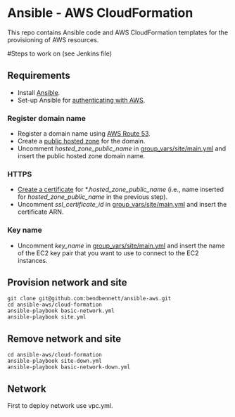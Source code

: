 # Ansible - AWS CloudFormation

This repo contains Ansible code and AWS CloudFormation templates for the
provisioning of AWS resources.

#Steps to work on (see Jenkins file)

 
## Requirements

* Install [Ansible](http://docs.ansible.com/ansible/intro_installation.html).
* Set-up Ansible for [authenticating with AWS](http://docs.ansible.com/ansible/guide_aws.html#authentication).



### Register domain name

* Register a domain name using [AWS Route 53](http://docs.aws.amazon.com/Route53/latest/DeveloperGuide/registrar.html).
* Create a [public hosted zone](http://docs.aws.amazon.com/Route53/latest/DeveloperGuide/AboutHZWorkingWith.html)
for the domain.
* Uncomment _hosted_zone_public_name_ in [group_vars/site/main.yml](../master/group_vars/site/main.yml) 
and insert the public hosted zone domain name.

### HTTPS

* [Create a certificate](https://aws.amazon.com/certificate-manager/) for *._hosted_zone_public_name_
  (i.e., name inserted for _hosted_zone_public_name_ in the previous step).
* Uncomment _ssl_certificate_id_ in [group_vars/site/main.yml](../master/group_vars/site/main.yml) 
  and insert the certificate ARN.

### Key name

* Uncomment _key_name_ in [group_vars/site/main.yml](../master/group_vars/site/main.yml) 
  and insert the name of the EC2 key pair that you want to use to connect to the EC2 instances.

## Provision network and site

    git clone git@github.com:bendbennett/ansible-aws.git
    cd ansible-aws/cloud-formation
    ansible-playbook basic-network.yml
    ansible-playbook site.yml 

## Remove network and site

    cd ansible-aws/cloud-formation
    ansible-playbook site-down.yml
    ansible-playbook basic-network-down.yml
     
## Network  

 First to deploy network use vpc.yml.

